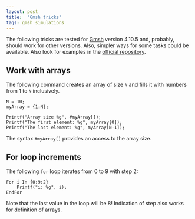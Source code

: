 ```yaml
---
layout: post
title:  "Gmsh tricks"
tags: gmsh simulations
---
```


The following tricks are tested for [Gmsh](http://gmsh.info/) version 4.10.5 and, probably, should work for other versions. Also, simpler ways for some tasks could be available. Also look for examples in the [official repository](https://gitlab.onelab.info/gmsh/gmsh/-/tree/master/examples).

## Work with arrays
The following command creates an array of size `N` and fills it with numbers from 1 to `N` inclusively. 

```
N = 10;
myArray = {1:N};

Printf("Array size %g", #myArray[]);
Printf("The first element: %g", myArray[0]);
Printf("The last element: %g", myArray[N-1]);
```

The syntax `#myArray[]` provides an access to the array size.

## For loop increments
The following `for` loop iterates from 0 to 9 with step 2:
```
For i In {0:9:2}
	Printf("i: %g", i);
EndFor
```
Note that the last value in the loop will be 8! Indication of step also works for definition of arrays.